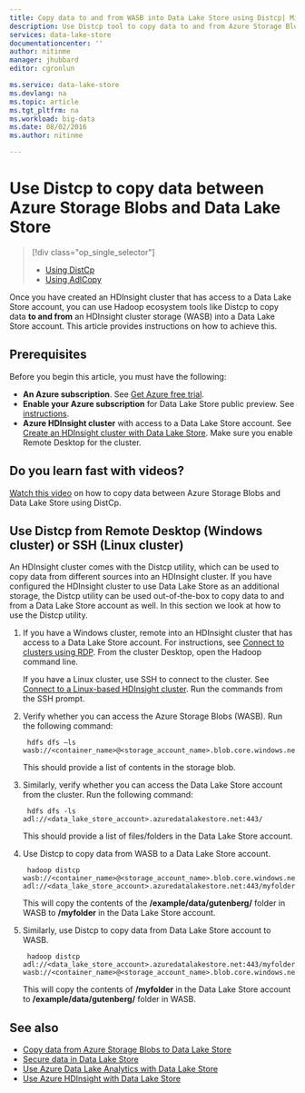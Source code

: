 ```yaml
---
title: Copy data to and from WASB into Data Lake Store using Distcp| Microsoft Azure
description: Use Distcp tool to copy data to and from Azure Storage Blobs to Data Lake Store
services: data-lake-store
documentationcenter: ''
author: nitinme
manager: jhubbard
editor: cgronlun

ms.service: data-lake-store
ms.devlang: na
ms.topic: article
ms.tgt_pltfrm: na
ms.workload: big-data
ms.date: 08/02/2016
ms.author: nitinme

---
```

# Use Distcp to copy data between Azure Storage Blobs and Data Lake Store
> [!div class="op_single_selector"]
> * [Using DistCp](data-lake-store-copy-data-wasb-distcp.md)
> * [Using AdlCopy](data-lake-store-copy-data-azure-storage-blob.md)
> 
> 

Once you have created an HDInsight cluster that has access to a Data Lake Store account, you can use Hadoop ecosystem tools like Distcp to copy data **to and from** an HDInsight cluster storage (WASB) into a Data Lake Store account. This article provides instructions on how to achieve this.

## Prerequisites
Before you begin this article, you must have the following:

* **An Azure subscription**. See [Get Azure free trial](https://azure.microsoft.com/pricing/free-trial/).
* **Enable your Azure subscription** for Data Lake Store public preview. See [instructions](data-lake-store-get-started-portal.md#signup).
* **Azure HDInsight cluster** with access to a Data Lake Store account. See [Create an HDInsight cluster with Data Lake Store](data-lake-store-hdinsight-hadoop-use-portal.md). Make sure you enable Remote Desktop for the cluster.

## Do you learn fast with videos?
[Watch this video](https://mix.office.com/watch/1liuojvdx6sie) on how to copy data between Azure Storage Blobs and Data Lake Store using DistCp.

## Use Distcp from Remote Desktop (Windows cluster) or SSH (Linux cluster)
An HDInsight cluster comes with the Distcp utility, which can be used to copy data from different sources into an HDInsight cluster. If you have configured the HDInsight cluster to use Data Lake Store as an additional storage, the Distcp utility can be used out-of-the-box to copy data to and from a Data Lake Store account as well. In this section we look at how to use the Distcp utility.

1. If you have a Windows cluster, remote into an HDInsight cluster that has access to a Data Lake Store account. For instructions, see [Connect to clusters using RDP](../hdinsight/hdinsight-administer-use-management-portal.md#connect-to-clusters-using-rdp). From the cluster Desktop, open the Hadoop command line.
   
    If you have a Linux cluster, use SSH to connect to the cluster. See [Connect to a Linux-based HDInsight cluster](../hdinsight/hdinsight-hadoop-linux-use-ssh-unix.md#connect-to-a-linux-based-hdinsight-cluster). Run the commands from the SSH prompt.
2. Verify whether you can access the Azure Storage Blobs (WASB). Run the following command:
   
        hdfs dfs –ls wasb://<container_name>@<storage_account_name>.blob.core.windows.net/
   
    This should provide a list of contents in the storage blob.
3. Similarly, verify whether you can access the Data Lake Store account from the cluster. Run the following command:
   
        hdfs dfs -ls adl://<data_lake_store_account>.azuredatalakestore.net:443/
   
    This should provide a list of files/folders in the Data Lake Store account.
4. Use Distcp to copy data from WASB to a Data Lake Store account.
   
        hadoop distcp wasb://<container_name>@<storage_account_name>.blob.core.windows.net/example/data/gutenberg adl://<data_lake_store_account>.azuredatalakestore.net:443/myfolder
   
    This will copy the contents of the **/example/data/gutenberg/** folder in WASB to **/myfolder** in the Data Lake Store account.
5. Similarly, use Distcp to copy data from Data Lake Store account to WASB.
   
        hadoop distcp adl://<data_lake_store_account>.azuredatalakestore.net:443/myfolder wasb://<container_name>@<storage_account_name>.blob.core.windows.net/example/data/gutenberg
   
    This will copy the contents of **/myfolder** in the Data Lake Store account to **/example/data/gutenberg/** folder in WASB.

## See also
* [Copy data from Azure Storage Blobs to Data Lake Store](data-lake-store-copy-data-azure-storage-blob.md)
* [Secure data in Data Lake Store](data-lake-store-secure-data.md)
* [Use Azure Data Lake Analytics with Data Lake Store](../data-lake-analytics/data-lake-analytics-get-started-portal.md)
* [Use Azure HDInsight with Data Lake Store](data-lake-store-hdinsight-hadoop-use-portal.md)

